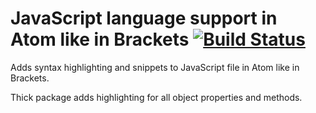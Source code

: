 # JavaScript language support in Atom like in Brackets [![Build Status](https://travis-ci.org/AMalininHere/language-javascript-better.svg?branch=master)](https://travis-ci.org/AMalininHere/language-javascript-better)

Adds syntax highlighting and snippets to JavaScript file in Atom like in Brackets.

Thick package adds highlighting for all object properties and methods.
